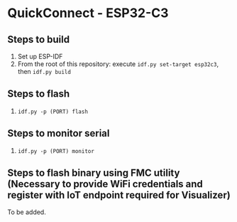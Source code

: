 # QuickConnect - ESP32-C3
## Steps to build
1. Set up ESP-IDF
2. From the root of this repository: execute `idf.py set-target esp32c3`, then `idf.py build`

## Steps to flash
1. `idf.py -p (PORT) flash`

## Steps to monitor serial
1. `idf.py -p (PORT) monitor`

## Steps to flash binary using FMC utility (Necessary to provide WiFi credentials and register with IoT endpoint required for Visualizer)
To be added.